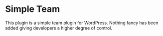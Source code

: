 # Simple Team
This plugin is a simple team plugin for WordPress. Nothing fancy has been added giving developers a higher degree of control.
